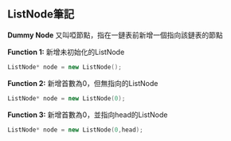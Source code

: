 ## ListNode筆記


**Dummy Node**
又叫啞節點，指在一鏈表前新增一個指向該鏈表的節點
   
      
      
**Function 1:**
新增未初始化的ListNode
```CPP
ListNode* node = new ListNode();
```

**Function 2:**
新增首數為0，但無指向的ListNode
```CPP
ListNode* node = new ListNode(0);
```

**Function 3:**
新增首數為0，並指向head的ListNode
```CPP
ListNode* node = new ListNode(0,head);
```

